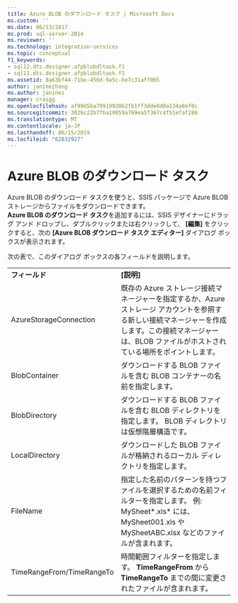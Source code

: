 ```yaml
---
title: Azure BLOB のダウンロード タスク | Microsoft Docs
ms.custom: ''
ms.date: 06/13/2017
ms.prod: sql-server-2014
ms.reviewer: ''
ms.technology: integration-services
ms.topic: conceptual
f1_keywords:
- sql12.dts.designer.afpblobdltask.f1
- sql11.dts.designer.afpblobdltask.f1
ms.assetid: 8a63bf44-71be-456d-9a5c-be7c31aff065
author: janinezhang
ms.author: janinez
manager: craigg
ms.openlocfilehash: af99d5ba79919920b2fb1ff3dde8d0a134a8ef0c
ms.sourcegitcommit: 3026c22b7fba19059a769ea5f367c4f51efaf286
ms.translationtype: MT
ms.contentlocale: ja-JP
ms.lasthandoff: 06/15/2019
ms.locfileid: "62832927"
---
```

# <a name="azure-blob-download-task"></a>Azure BLOB のダウンロード タスク
  Azure BLOB のダウンロード タスクを使うと、SSIS パッケージで Azure BLOB ストレージからファイルをダウンロードできます。   
**Azure BLOB のダウンロード タスク**を追加するには、SSIS デザイナーにドラッグ アンド ドロップし、ダブルクリックまたは右クリックして、 **[編集]** をクリックすると、次の **[Azure BLOB ダウンロード タスク エディター]** ダイアログ ボックスが表示されます。  
  
 次の表で、このダイアログ ボックスの各フィールドを説明します。  
  
|||  
|-|-|  
|**フィールド**|**[説明]**|  
|AzureStorageConnection|既存の Azure ストレージ接続マネージャーを指定するか、Azure ストレージ アカウントを参照する新しい接続マネージャーを作成します。この接続マネージャーは、BLOB ファイルがホストされている場所をポイントします。|  
|BlobContainer|ダウンロードする BLOB ファイルを含む BLOB コンテナーの名前を指定します。|  
|BlobDirectory|ダウンロードする BLOB ファイルを含む BLOB ディレクトリを指定します。 BLOB ディレクトリは仮想階層構造です。|  
|LocalDirectory|ダウンロードした BLOB ファイルが格納されるローカル ディレクトリを指定します。|  
|FileName|指定した名前のパターンを持つファイルを選択するための名前フィルターを指定します。 例: MySheet*.xls\* には、MySheet001.xls や MySheetABC.xlsx などのファイルが含まれます。|  
|TimeRangeFrom/TimeRangeTo|時間範囲フィルターを指定します。 **TimeRangeFrom** から **TimeRangeTo** までの間に変更されたファイルが含まれます。|  
  
  
